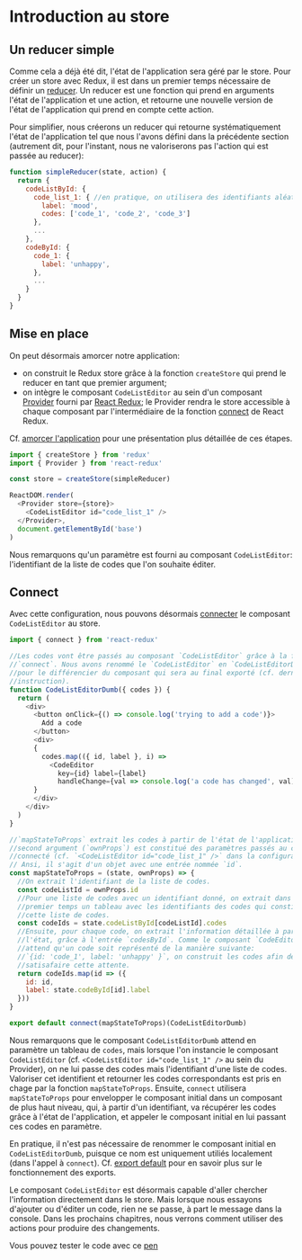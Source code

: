 # Introduction au store

## Un reducer simple

Comme cela a déjà été dit, l'état de l'application sera géré par le store. Pour créer un store avec Redux, il est dans un premier temps nécessaire de définir un [reducer](http://redux.js.org/docs/basics/Reducers.html). Un reducer est une fonction qui prend en arguments l'état de l'application et une action, et retourne une nouvelle version de l'état de l'application qui prend en compte cette action.

Pour simplifier, nous créerons un reducer qui retourne systématiquement l'état de l'application tel que nous l'avons défini dans la précédente section (autrement dit, pour l'instant, nous ne valoriserons pas l'action qui est passée au reducer):

```javascript
function simpleReducer(state, action) {
  return {
    codeListById: {
      code_list_1: { //en pratique, on utilisera des identifiants aléatoires
        label: 'mood',
        codes: ['code_1', 'code_2', 'code_3']
      },
      ...
    },
    codeById: {
      code_1: {
        label: 'unhappy',
      },
      ...
    }
  }
}
```

## Mise en place

On peut désormais amorcer notre application:
- on construit le Redux store grâce à la fonction `createStore` qui prend le reducer en tant que premier argument;
- on intègre le composant `CodeListEditor` au sein d'un composant [Provider](https://github.com/reactjs/react-redux/blob/master/docs/api.md#provider-store) fourni par [React Redux](https://github.com/reactjs/react-redux); le Provider rendra le store accessible à chaque composant par l'intermédiaire de la fonction [connect](#connect) de React Redux.

Cf. [amorcer l'application](/application/bootstrap.md) pour une présentation plus détaillée de ces étapes.

```javascript
import { createStore } from 'redux'
import { Provider } from 'react-redux'

const store = createStore(simpleReducer)

ReactDOM.render(
  <Provider store={store}>
    <CodeListEditor id="code_list_1" />
  </Provider>,
  document.getElementById('base')
)
```

Nous remarquons qu'un paramètre est fourni au composant `CodeListEditor`: l'identifiant de la liste de codes que l'on souhaite éditer.

## Connect

Avec cette configuration, nous pouvons désormais [connecter](https://github.com/reactjs/react-redux/blob/master/docs/api.md#connectmapstatetoprops-mapdispatchtoprops-mergeprops-options) le composant `CodeListEditor` au store.

```javascript
import { connect } from 'react-redux'

//Les codes vont être passés au composant `CodeListEditor` grâce à la fonction
//`connect`. Nous avons renommé le `CodeListEditor` en `CodeListEditorDumb``
//pour le différencier du composant qui sera au final exporté (cf. dernière
//instruction).
function CodeListEditorDumb({ codes }) {
  return (
    <div>
      <button onClick={() => console.log('trying to add a code')}>
        Add a code
      </button>
      <div>
      {
        codes.map(({ id, label }, i) => 
          <CodeEditor 
            key={id} label={label}
            handleChange={val => console.log('a code has changed', val)} />)    
      }
      </div>
    </div>
  )
}

//`mapStateToProps` extrait les codes à partir de l'état de l'application. Son
//second argument (`ownProps`) est constitué des paramètres passés au composant
//connecté (cf. `<CodeListEditor id="code_list_1" />` dans la configuration).
// Ansi, il s'agit d'un objet avec une entrée nommée `id`.
const mapStateToProps = (state, ownProps) => {
  //On extrait l'identifiant de la liste de codes.
  const codeListId = ownProps.id
  //Pour une liste de codes avec un identifiant donné, on extrait dans un
  //premier temps un tableau avec les identifiants des codes qui constituent
  //cette liste de codes.
  const codeIds = state.codeListById[codeListId].codes
  //Ensuite, pour chaque code, on extrait l'information détaillée à partir de
  //l'état, grâce à l'entrée `codesById`. Comme le composant `CodeEditor`
  //attend qu'un code soit représenté de la manière suivante:
  //`{id: 'code_1', label: 'unhappy' }`, on construit les codes afin de
  //satisafaire cette attente.
  return codeIds.map(id => ({
    id: id,
    label: state.codeById[id].label
  }))
}

export default connect(mapStateToProps)(CodeListEditorDumb)
```

Nous remarquons que le composant `CodeListEditorDumb` attend en paramètre un tableau de `codes`, mais lorsque l'on instancie le composant `CodeListEditor` (cf. `<CodeListEditor id="code_list_1" />` au sein du Provider), on ne lui passe des codes mais l'identifiant d'une liste de codes. Valoriser cet identifient et retourner les codes correspondants est pris en chage par la fonction `mapStateToProps`. Ensuite, `connect` utilisera `mapStateToProps` pour envelopper le composant initial dans un composant de plus haut niveau, qui, à partir d'un identifiant, va récupérer les codes grâce à l'état de l'application, et appeler le composant initial en lui passant ces codes en paramètre.

En pratique, il n'est pas nécessaire de renommer le composant initial en `CodeListEditorDumb`, puisque ce nom est uniquement utiliés localement (dans l'appel à `connect`). Cf. [export default](/javascript/syntax.md#exports) pour en savoir plus sur le fonctionnement des exports.

Le composant `CodeListEditor` est désormais capable d'aller chercher l'information directement dans le store. Mais lorsque nous essayons d'ajouter ou d'éditer un code, rien ne se passe, à part le message dans la console. Dans les prochains chapitres, nous verrons comment utiliser des actions pour produire des changements.

Vous pouvez tester le code avec ce [pen](http://codepen.io/BoogalooJB/pen/egyeJz)

<!-- Add script to embed codepens -->
<script async src="https://production-assets.codepen.io/assets/embed/ei.js"></script>
<p
  data-height="700"
  data-theme-id="dark"
  data-slug-hash="egyeJz"
  data-default-tab="js,result"
  data-user="BoogalooJB"
  data-embed-version="2"
  data-pen-title="React and Redux within Pogues"
  class="codepen" />
